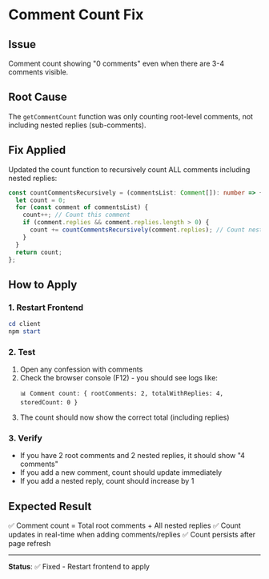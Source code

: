 # Comment Count Fix

## Issue
Comment count showing "0 comments" even when there are 3-4 comments visible.

## Root Cause
The `getCommentCount` function was only counting root-level comments, not including nested replies (sub-comments).

## Fix Applied
Updated the count function to recursively count ALL comments including nested replies:

```typescript
const countCommentsRecursively = (commentsList: Comment[]): number => {
  let count = 0;
  for (const comment of commentsList) {
    count++; // Count this comment
    if (comment.replies && comment.replies.length > 0) {
      count += countCommentsRecursively(comment.replies); // Count nested replies
    }
  }
  return count;
};
```

## How to Apply

### 1. Restart Frontend
```powershell
cd client
npm start
```

### 2. Test
1. Open any confession with comments
2. Check the browser console (F12) - you should see logs like:
   ```
   📊 Comment count: { rootComments: 2, totalWithReplies: 4, storedCount: 0 }
   ```
3. The count should now show the correct total (including replies)

### 3. Verify
- If you have 2 root comments and 2 nested replies, it should show "4 comments"
- If you add a new comment, count should update immediately
- If you add a nested reply, count should increase by 1

## Expected Result
✅ Comment count = Total root comments + All nested replies
✅ Count updates in real-time when adding comments/replies
✅ Count persists after page refresh

---

**Status**: ✅ Fixed - Restart frontend to apply
